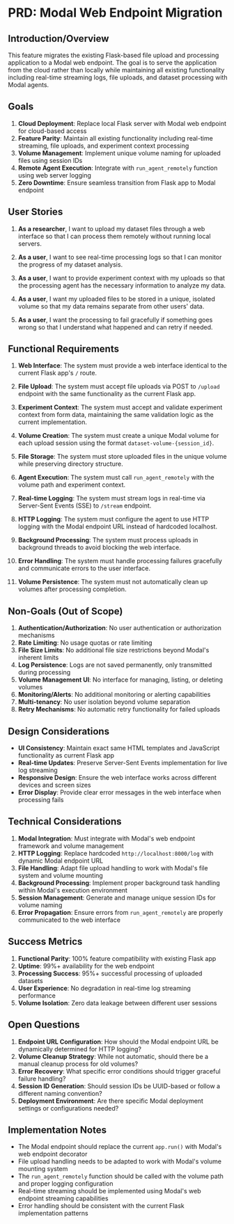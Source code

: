 # PRD: Modal Web Endpoint Migration

## Introduction/Overview

This feature migrates the existing Flask-based file upload and processing application to a Modal web endpoint. The goal is to serve the application from the cloud rather than locally while maintaining all existing functionality including real-time streaming logs, file uploads, and dataset processing with Modal agents.

## Goals

1. **Cloud Deployment**: Replace local Flask server with Modal web endpoint for cloud-based access
2. **Feature Parity**: Maintain all existing functionality including real-time streaming, file uploads, and experiment context processing
3. **Volume Management**: Implement unique volume naming for uploaded files using session IDs
4. **Remote Agent Execution**: Integrate with `run_agent_remotely` function using web server logging
5. **Zero Downtime**: Ensure seamless transition from Flask app to Modal endpoint

## User Stories

1. **As a researcher**, I want to upload my dataset files through a web interface so that I can process them remotely without running local servers.

2. **As a user**, I want to see real-time processing logs so that I can monitor the progress of my dataset analysis.

3. **As a user**, I want to provide experiment context with my uploads so that the processing agent has the necessary information to analyze my data.

4. **As a user**, I want my uploaded files to be stored in a unique, isolated volume so that my data remains separate from other users' data.

5. **As a user**, I want the processing to fail gracefully if something goes wrong so that I understand what happened and can retry if needed.

## Functional Requirements

1. **Web Interface**: The system must provide a web interface identical to the current Flask app's `/` route.

2. **File Upload**: The system must accept file uploads via POST to `/upload` endpoint with the same functionality as the current Flask app.

3. **Experiment Context**: The system must accept and validate experiment context from form data, maintaining the same validation logic as the current implementation.

4. **Volume Creation**: The system must create a unique Modal volume for each upload session using the format `dataset-volume-{session_id}`.

5. **File Storage**: The system must store uploaded files in the unique volume while preserving directory structure.

6. **Agent Execution**: The system must call `run_agent_remotely` with the volume path and experiment context.

7. **Real-time Logging**: The system must stream logs in real-time via Server-Sent Events (SSE) to `/stream` endpoint.

8. **HTTP Logging**: The system must configure the agent to use HTTP logging with the Modal endpoint URL instead of hardcoded localhost.

9. **Background Processing**: The system must process uploads in background threads to avoid blocking the web interface.

10. **Error Handling**: The system must handle processing failures gracefully and communicate errors to the user interface.

11. **Volume Persistence**: The system must not automatically clean up volumes after processing completion.

## Non-Goals (Out of Scope)

1. **Authentication/Authorization**: No user authentication or authorization mechanisms
2. **Rate Limiting**: No usage quotas or rate limiting
3. **File Size Limits**: No additional file size restrictions beyond Modal's inherent limits
4. **Log Persistence**: Logs are not saved permanently, only transmitted during processing
5. **Volume Management UI**: No interface for managing, listing, or deleting volumes
6. **Monitoring/Alerts**: No additional monitoring or alerting capabilities
7. **Multi-tenancy**: No user isolation beyond volume separation
8. **Retry Mechanisms**: No automatic retry functionality for failed uploads

## Design Considerations

- **UI Consistency**: Maintain exact same HTML templates and JavaScript functionality as current Flask app
- **Real-time Updates**: Preserve Server-Sent Events implementation for live log streaming
- **Responsive Design**: Ensure the web interface works across different devices and screen sizes
- **Error Display**: Provide clear error messages in the web interface when processing fails

## Technical Considerations

1. **Modal Integration**: Must integrate with Modal's web endpoint framework and volume management
2. **HTTP Logging**: Replace hardcoded `http://localhost:8000/log` with dynamic Modal endpoint URL
3. **File Handling**: Adapt file upload handling to work with Modal's file system and volume mounting
4. **Background Processing**: Implement proper background task handling within Modal's execution environment
5. **Session Management**: Generate and manage unique session IDs for volume naming
6. **Error Propagation**: Ensure errors from `run_agent_remotely` are properly communicated to the web interface

## Success Metrics

1. **Functional Parity**: 100% feature compatibility with existing Flask app
2. **Uptime**: 99%+ availability for the web endpoint
3. **Processing Success**: 95%+ successful processing of uploaded datasets
4. **User Experience**: No degradation in real-time log streaming performance
5. **Volume Isolation**: Zero data leakage between different user sessions

## Open Questions

1. **Endpoint URL Configuration**: How should the Modal endpoint URL be dynamically determined for HTTP logging?
2. **Volume Cleanup Strategy**: While not automatic, should there be a manual cleanup process for old volumes?
3. **Error Recovery**: What specific error conditions should trigger graceful failure handling?
4. **Session ID Generation**: Should session IDs be UUID-based or follow a different naming convention?
5. **Deployment Environment**: Are there specific Modal deployment settings or configurations needed?

## Implementation Notes

- The Modal endpoint should replace the current `app.run()` with Modal's web endpoint decorator
- File upload handling needs to be adapted to work with Modal's volume mounting system
- The `run_agent_remotely` function should be called with the volume path and proper logging configuration
- Real-time streaming should be implemented using Modal's web endpoint streaming capabilities
- Error handling should be consistent with the current Flask implementation patterns 